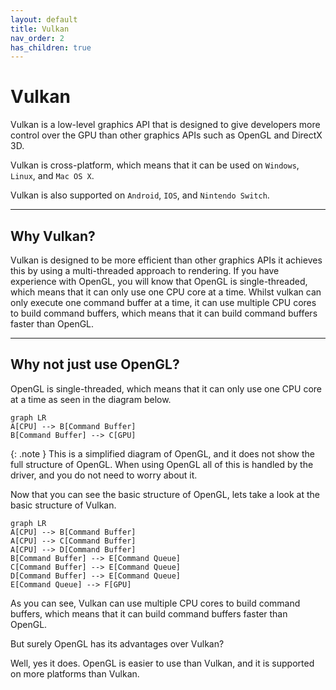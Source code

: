 ```yaml
---
layout: default
title: Vulkan
nav_order: 2
has_children: true
---
```


# Vulkan

Vulkan is a low-level graphics API that is designed to give developers more control over the GPU than other graphics APIs such as OpenGL and DirectX 3D.

Vulkan is cross-platform, which means that it can be used on `Windows`, `Linux`, and `Mac OS X`.

Vulkan is also supported on `Android`, `IOS`, and `Nintendo Switch`.

---

## Why Vulkan?

Vulkan is designed to be more efficient than other graphics APIs it achieves this by using a multi-threaded approach to rendering.
If you have experience with OpenGL, you will know that OpenGL is single-threaded, which means that it can only use one CPU core at a time.
Whilst vulkan can only execute one command buffer at a time, it can use multiple CPU cores to build command buffers, which means that it can build command buffers faster than OpenGL.

---

## Why not just use OpenGL?

OpenGL is single-threaded, which means that it can only use one CPU core at a time as seen in the diagram below.

```mermaid
graph LR
A[CPU] --> B[Command Buffer]
B[Command Buffer] --> C[GPU]
```

{: .note }
This is a simplified diagram of OpenGL, and it does not show the full structure of OpenGL.
When using OpenGL all of this is handled by the driver, and you do not need to worry about it.

Now that you can see the basic structure of OpenGL, lets take a look at the basic structure of Vulkan.

```mermaid
graph LR
A[CPU] --> B[Command Buffer]
A[CPU] --> C[Command Buffer]
A[CPU] --> D[Command Buffer]
B[Command Buffer] --> E[Command Queue]
C[Command Buffer] --> E[Command Queue]
D[Command Buffer] --> E[Command Queue]
E[Command Queue] --> F[GPU]
```

As you can see, Vulkan can use multiple CPU cores to build command buffers, which means that it can build command buffers faster than OpenGL.

But surely OpenGL has its advantages over Vulkan?

Well, yes it does. OpenGL is easier to use than Vulkan, and it is supported on more platforms than Vulkan.
